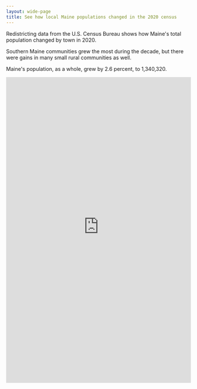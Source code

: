 ```yaml
---
layout: wide-page
title: See how local Maine populations changed in the 2020 census
---
```


Redistricting data from the U.S. Census Bureau shows how Maine's total population changed by town in 2020.

Southern Maine communities grew the most during the decade, but there were gains in many small rural communities as well.

Maine's population, as a whole, grew by 2.6 percent, to 1,340,320.

<div><iframe style="border: none;" src="https://public.tableausoftware.com/views/Maines2020populationchangebymunicipality/Mainepopulationchange2020Census?:showVizHome=no&amp;:embed=true" width="100%" height="835px"></iframe></div>

